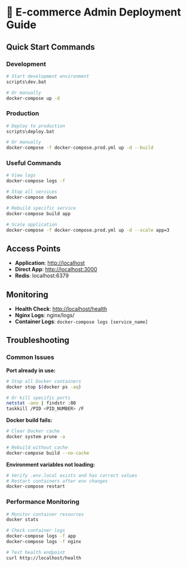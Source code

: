 # 🚀 E-commerce Admin Deployment Guide

## Quick Start Commands

### Development

```bash
# Start development environment
scripts\dev.bat

# Or manually
docker-compose up -d
```

### Production

```bash
# Deploy to production
scripts\deploy.bat

# Or manually
docker-compose -f docker-compose.prod.yml up -d --build
```

### Useful Commands

```bash
# View logs
docker-compose logs -f

# Stop all services
docker-compose down

# Rebuild specific service
docker-compose build app

# Scale application
docker-compose -f docker-compose.prod.yml up -d --scale app=3
```

## Access Points

- **Application**: <http://localhost>
- **Direct App**: <http://localhost:3000>
- **Redis**: localhost:6379

## Monitoring

- **Health Check**: <http://localhost/health>
- **Nginx Logs**: nginx/logs/
- **Container Logs**: `docker-compose logs [service_name]`

## Troubleshooting

### Common Issues

**Port already in use:**

```bash
# Stop all Docker containers
docker stop $(docker ps -aq)

# Or kill specific ports
netstat -ano | findstr :80
taskkill /PID <PID_NUMBER> /F
```

**Docker build fails:**

```bash
# Clear Docker cache
docker system prune -a

# Rebuild without cache
docker-compose build --no-cache
```

**Environment variables not loading:**

```bash
# Verify .env.local exists and has correct values
# Restart containers after env changes
docker-compose restart
```

### Performance Monitoring

```bash
# Monitor container resources
docker stats

# Check container logs
docker-compose logs -f app
docker-compose logs -f nginx

# Test health endpoint
curl http://localhost/health
```
